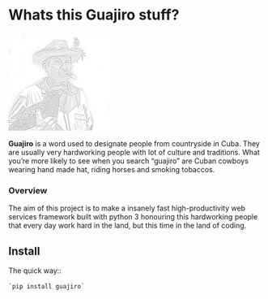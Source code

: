 # Whats this Guajiro stuff?

[![Guajiro](artwork/logo.png?raw=true)](http://github.com/codeadict/guajiro) 

**Guajiro** is a word used to designate people from countryside in Cuba.
They are usually very hardworking people with lot of culture and traditions.
What you’re more likely to see when you search “guajiro” are Cuban cowboys wearing 
hand made hat, riding horses and smoking tobaccos.

### Overview

The aim of this project is to make a insanely fast high-productivity web services
framework built with python 3 honouring this hardworking people that every day work hard 
in the land, but this time in the land of coding.

## Install

The quick way::

    `pip install guajiro`
